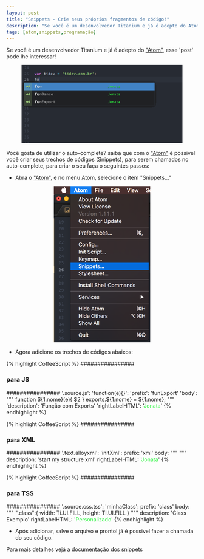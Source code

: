 ```yaml
---
layout: post
title: "Snippets - Crie seus próprios fragmentos de código!"
description: "Se você é um desenvolvedor Titanium e já é adepto do Atom, esse 'post' pode lhe interessar!"
tags: [atom,snippets,programação]
---
```



Se você é um desenvolvedor Titanium e já é adepto do ["Atom"](https://atom.io/), esse 'post' pode lhe interessar!


<figure style="text-align: center;" >
	<a><img src="/images/posts/2016/10/snippet.gif" alt="imagem do código"></a>
</figure>   

<!-- more -->

Você gosta de utilizar o auto-complete? saiba que com o ["Atom"](https://atom.io/) é possivel você criar seus trechos de códigos (Snippets), para serem chamados no auto-complete, para criar o seu faça o seguintes passos:

* Abra o ["Atom"](https://atom.io/), e no menu Atom, selecione o item "Snippets..."
<figure style="text-align: center;" >
	<a><img src="/images/posts/2016/10/atom snippet.png" alt="imagem do código"></a>
</figure>   

* Agora adicione os trechos de códigos abaixos:

<!-- PARA JS -->
{% highlight CoffeeScript %}
################
### para JS ###
################
'.source.js':
  'function(e){}':
    'prefix': 'funExport'
    'body': """
      function ${1:nome}(e){
          $2
      }
      exports.${1:nome} = ${1:nome};
    """
    'description': 'Função com Exports'
    'rightLabelHTML': '<span style="color:#2ef541">Jonata</span>'
    {% endhighlight %}


<!-- PARA XML -->
{% highlight CoffeeScript %}
################
### para XML ###
################
'.text.alloyxml':
  'initXml':
    prefix: 'xml'
    body: """
      <Alloy>
      	<Window id='${1:index}' onOpen='${2:open}' onFocus='${3:focus}' onAndroid:back="${4:voltar}" >
      		<View id="view" >
      		</View>
      	</Window>
      </Alloy>
    """
    description: 'start my structure xml'
    rightLabelHTML: '<span style="color:#2ef541">Jonata</span>'
{% endhighlight %}

<!-- PARA TSS -->
{% highlight CoffeeScript %}
################
### para TSS ###
################
'.source.css.tss':
  'minhaClass':
    prefix: 'class'
    body: """
      ".class":{
       	width: Ti.UI.FILL,
       	height: Ti.UI.FILL
       }
    """
    description: 'Class Exemplo'
    rightLabelHTML: '<span style="color:#2ef541">Personalizado</span>'
{% endhighlight %}

* Após adicionar, salve o arquivo e pronto! já é possivel fazer a chamada do seu código.


Para mais detalhes vejá a [documentação dos snippets](https://atom.io/packages/snippets)
